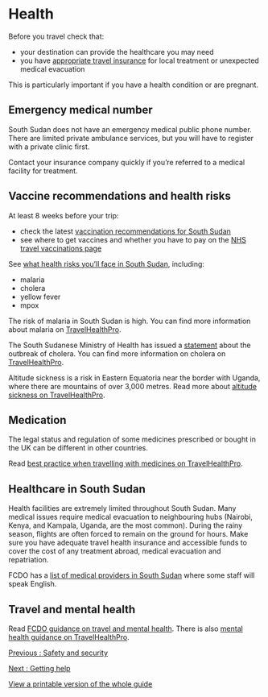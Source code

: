 # Health

Before you travel check that:

* your destination can provide the healthcare you may need
* you have [appropriate travel insurance](https://www.gov.uk/guidance/foreign-travel-insurance) for local treatment or unexpected medical evacuation

This is particularly important if you have a health condition or are pregnant.

## Emergency medical number

South Sudan does not have an emergency medical public phone number. There are limited private ambulance services, but you will have to register with a private clinic first.

Contact your insurance company quickly if you’re referred to a medical facility for treatment.

## Vaccine recommendations and health risks

At least 8 weeks before your trip:

* check the latest [vaccination recommendations for South Sudan](https://travelhealthpro.org.uk/country/202/south-sudan#Vaccine_Recommendations)
* see where to get vaccines and whether you have to pay on the [NHS travel vaccinations page](https://www.nhs.uk/conditions/travel-vaccinations/)

See [what health risks you’ll face in South Sudan](https://travelhealthpro.org.uk/country/202/south-sudan), including:

* malaria
* cholera
* yellow fever
* mpox

The risk of malaria in South Sudan is high. You can find more information about malaria on [TravelHealthPro](https://travelhealthpro.org.uk/country/202/south-sudan#Malaria).

The South Sudanese Ministry of Health has issued a [statement](https://moh.gov.ss/news-details_copypress.php?id=18) about the outbreak of cholera. You can find more information on cholera on [TravelHealthPro](https://travelhealthpro.org.uk/country/202/south-sudan#Vaccine_Recommendations).

Altitude sickness is a risk in Eastern Equatoria near the border with Uganda, where there are mountains of over 3,000 metres. Read more about [altitude sickness on TravelHealthPro](https://travelhealthpro.org.uk/factsheet/26/altitude-illness).

## Medication

The legal status and regulation of some medicines prescribed or bought in the UK can be different in other countries.

Read [best practice when travelling with medicines on TravelHealthPro](https://travelhealthpro.org.uk/factsheet/43/medicines-abroad).

## Healthcare in South Sudan

Health facilities are extremely limited throughout South Sudan. Many medical issues require medical evacuation to neighbouring hubs (Nairobi, Kenya, and Kampala, Uganda, are the most common). During the rainy season, flights are often forced to remain on the ground for hours. Make sure you have adequate travel health insurance and accessible funds to cover the cost of any treatment abroad, medical evacuation and repatriation.

FCDO has a [list of medical providers in South Sudan](https://www.gov.uk/government/publications/south-sudan-doctors) where some staff will speak English.

## Travel and mental health

Read [FCDO guidance on travel and mental health](https://www.gov.uk/guidance/foreign-travel-advice-for-people-with-mental-health-issues). There is also [mental health guidance on TravelHealthPro](https://travelhealthpro.org.uk/factsheet/85/travelling-with-mental-health-conditions).

[Previous
:
Safety and security](/foreign-travel-advice/south-sudan/safety-and-security)

[Next
:
Getting help](/foreign-travel-advice/south-sudan/getting-help)

[View a printable version of the whole guide](/foreign-travel-advice/south-sudan/print)